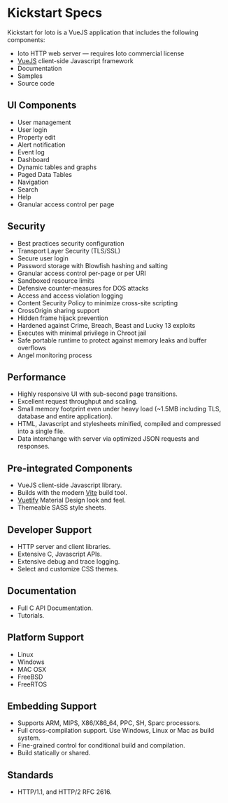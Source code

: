 # Kickstart Specs

Kickstart for Ioto is a VueJS application that includes the following components:

* Ioto HTTP web server &mdash; requires Ioto commercial license
* [VueJS](https://vuejs.org) client-side Javascript framework
* Documentation
* Samples
* Source code

## UI Components

* User management
* User login
* Property edit
* Alert notification
* Event log
* Dashboard
* Dynamic tables and graphs
* Paged Data Tables
* Navigation
* Search
* Help
* Granular access control per page

## Security

* Best practices security configuration
* Transport Layer Security (TLS/SSL)
* Secure user login
* Password storage with Blowfish hashing and salting
* Granular access control per-page or per URI
* Sandboxed resource limits
* Defensive counter-measures for DOS attacks
* Access and access violation logging
* Content Security Policy to minimize cross-site scripting
* CrossOrigin sharing support
* Hidden frame hijack prevention
* Hardened against Crime, Breach, Beast and Lucky 13 exploits
* Executes with minimal privilege in Chroot jail
* Safe portable runtime to protect against memory leaks and buffer overflows
* Angel monitoring process

## Performance

* Highly responsive UI with sub-second page transitions.
* Excellent request throughput and scaling.
* Small memory footprint even under heavy load (~1.5MB including TLS, database and entire application).
* HTML, Javascript and stylesheets minified, compiled and compressed into a single file.
* Data interchange with server via optimized JSON requests and responses.

## Pre-integrated Components

* VueJS client-side Javascript library.
* Builds with the modern [Vite](https://vitejs.dev/) build tool.
* [Vuetify](https://vuetifyjs.com/en/) Material Design look and feel.
* Themeable SASS style sheets.

## Developer Support

* HTTP server and client libraries.
* Extensive C, Javascript APIs.
* Extensive debug and trace logging.
* Select and customize CSS themes.

## Documentation

* Full C API Documentation.
* Tutorials.

## Platform Support

* Linux
* Windows
* MAC OSX
* FreeBSD
* FreeRTOS

## Embedding Support

* Supports ARM, MIPS, X86/X86_64, PPC, SH, Sparc processors.
* Full cross-compilation support. Use Windows, Linux or Mac as build system.
* Fine-grained control for conditional build and compilation.
* Build statically or shared.

## Standards

* HTTP/1.1, and HTTP/2 RFC 2616.
